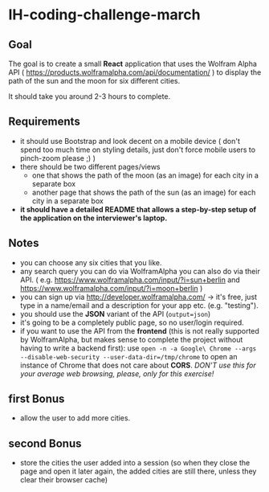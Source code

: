 # IH-coding-challenge-march

## Goal

The goal is to create a small **React** application that uses the Wolfram Alpha API ( https://products.wolframalpha.com/api/documentation/ ) to display the path of the sun and the moon for six different cities.

It should take you around 2-3 hours to complete. 

## Requirements

* it should use Bootstrap and look decent on a mobile device ( don't spend too much time on styling details, just don't force mobile users to pinch-zoom please ;) )
* there should be two different pages/views 
  * one that shows the path of the moon (as an image) for each city in a separate box
  * another page that shows the path of the sun (as an image) for each city in a separate box
* **it should have a detailed README that allows a step-by-step setup of the application on the interviewer's laptop.**

## Notes

* you can choose any six cities that you like.
* any search query you can do via WolframAlpha you can also do via their API. ( e.g. https://www.wolframalpha.com/input/?i=sun+berlin and https://www.wolframalpha.com/input/?i=moon+berlin )
* you can sign up via http://developer.wolframalpha.com/ -> it's free, just type in a name/email and a description for your app etc. (e.g. "testing"). 
* you should use the **JSON** variant of the API (`output=json`)
* it's going to be a completely public page, so no user/login required.
* if you want to use the API from the **frontend** (this is not really supported by WolframAlpha, but makes sense to complete the project without having to write a backend first): use `open -n -a Google\ Chrome --args --disable-web-security --user-data-dir=/tmp/chrome` to open an instance of Chrome that does not care about **CORS**. *DON'T use this for your average web browsing, please, only for this exercise!*

## first Bonus

* allow the user to add more cities.

## second Bonus

* store the cities the user added into a session (so when they close the page and open it later again, the added cities are still there, unless they clear their browser cache)
